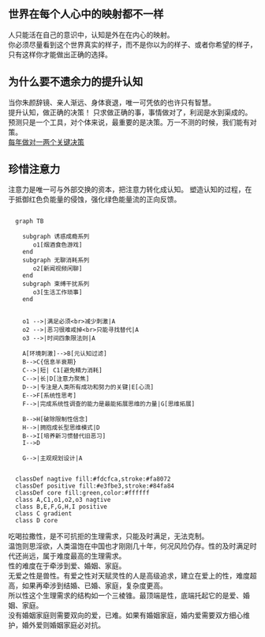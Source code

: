 <style>
  .core foreignObject{
    color:#ffffff;
  }
  .edgeLabel{
    background-color:transparent;
  }
  .node polygon{
    fill:url(#grad1);
    stroke: transparent;
  }
  .gradient{
    height: 0;
  }
  .page-footer{
    font-size: 12px !important;
  }
</style>

## 世界在每个人心中的映射都不一样
人只能活在自己的意识中，认知是外在在内心的映射。  
你必须尽量看到这个世界真实的样子，而不是你以为的样子、或者你希望的样子，只有这样你才能做出正确的选择。

## 为什么要不遗余力的提升认知
当你朱颜辞镜、亲人渐远、身体衰退，唯一可凭依的也许只有智慧。  
提升认知，做正确的决策！
只求做正确的事，事情做对了，利润是水到渠成的。   
预测只是一个工具，对个体来说，最重要的是决策。万一不测的时候，我们能有对策。   
[每年做对一两个关键决策](决策/关键决策.md)

## 珍惜注意力
注意力是唯一可与外部交换的资本，把注意力转化成认知。
塑造认知的过程，在于抵御红色负能量的侵蚀，强化绿色能量流的正向反馈。


```mermaid

  graph TB

    subgraph 诱惑成瘾系列 
       o1[烟酒食色游戏] 
    end
    subgraph 无聊消耗系列 
       o2[新闻视频闲聊] 
    end
    subgraph 束缚干扰系列 
       o3[生活工作琐事] 
    end
   
      
    o1 -->|满足必须<br>减少刺激|A
    o2 -->|恶习很难戒掉<br>只能寻找替代|A
    o3 -->|时间四象限法则|A
    
    A[环境刺激]-->B[元认知过滤] 
    B-->C{信息半衰期}
    C-->|短| C1[避免精力消耗]
    C-->|长|D[注意力聚焦]
    D-->|专注是人类所有成功和努力的关键|E[心流]
    E-->F[系统性思考]
    F-->|完成系统性调查的能力是最能拓展思维的力量|G[思维拓展]

    B-->H[破除限制性信念]
    H-->|拥抱成长型思维模式|D
    B-->I[培养新习惯替代旧恶习]
    I-->D
    
    G-->|主观规划设计|A

  
  classDef nagtive fill:#fdcfca,stroke:#fa8072
  classDef positive fill:#e3fbe3,stroke:#84fa84
  classDef core fill:green,color:#ffffff
  class A,C1,o1,o2,o3 nagtive
  class B,E,F,G,H,I positive
  class C gradient
  class D core

```

吃喝拉撒性，是不可抗拒的生理需求，只能及时满足，无法克制。     
温饱则思淫欲，人类温饱在中国也才刚刚几十年，何况风险仍存。性的及时满足时代还尚远，属于难度最高的生理需求。  
性的难度在于牵涉到爱、婚姻、家庭。  
无爱之性是兽性。有爱之性对天赋灵性的人是高级追求，建立在爱上的性，难度超高，如果再牵涉到结婚、已婚、家庭，复杂度更高。   
所以性这个生理需求的结构如一个三棱锥。最顶端是性，底端托起它的是爱、婚姻、家庭。   
没有婚姻家庭则需要双向的爱，已难。如果有婚姻家庭，婚内爱需要双方细心维护，婚外爱则婚姻家庭必对抗。    



<svg xmlns="http://www.w3.org/2000/svg" version="1.1" class="gradient">
  <defs>
    <linearGradient id="grad1" x1="0%" y1="0%" x2="100%" y2="0%">
      <stop offset="0%" style="stop-color:#ffadbc;stop-opacity:1" />
      <stop offset="100%" style="stop-color:#a2fba2;stop-opacity:1" />
    </linearGradient>
  </defs>
  <ellipse cx="200" cy="70" rx="85" ry="55" fill="url(#grad1)" />
</svg>
